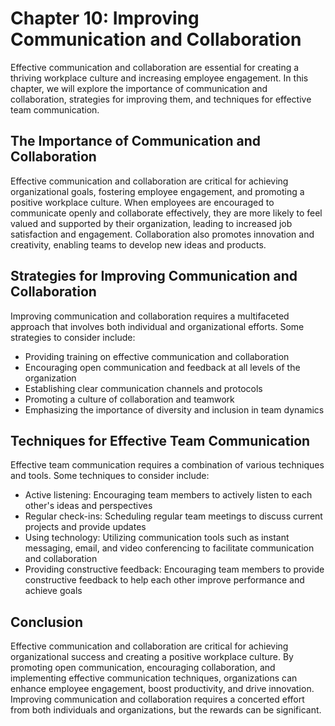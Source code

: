 Chapter 10: Improving Communication and Collaboration
=====================================================

Effective communication and collaboration are essential for creating a thriving workplace culture and increasing employee engagement. In this chapter, we will explore the importance of communication and collaboration, strategies for improving them, and techniques for effective team communication.

The Importance of Communication and Collaboration
-------------------------------------------------

Effective communication and collaboration are critical for achieving organizational goals, fostering employee engagement, and promoting a positive workplace culture. When employees are encouraged to communicate openly and collaborate effectively, they are more likely to feel valued and supported by their organization, leading to increased job satisfaction and engagement. Collaboration also promotes innovation and creativity, enabling teams to develop new ideas and products.

Strategies for Improving Communication and Collaboration
--------------------------------------------------------

Improving communication and collaboration requires a multifaceted approach that involves both individual and organizational efforts. Some strategies to consider include:

* Providing training on effective communication and collaboration
* Encouraging open communication and feedback at all levels of the organization
* Establishing clear communication channels and protocols
* Promoting a culture of collaboration and teamwork
* Emphasizing the importance of diversity and inclusion in team dynamics

Techniques for Effective Team Communication
-------------------------------------------

Effective team communication requires a combination of various techniques and tools. Some techniques to consider include:

* Active listening: Encouraging team members to actively listen to each other's ideas and perspectives
* Regular check-ins: Scheduling regular team meetings to discuss current projects and provide updates
* Using technology: Utilizing communication tools such as instant messaging, email, and video conferencing to facilitate communication and collaboration
* Providing constructive feedback: Encouraging team members to provide constructive feedback to help each other improve performance and achieve goals

Conclusion
----------

Effective communication and collaboration are critical for achieving organizational success and creating a positive workplace culture. By promoting open communication, encouraging collaboration, and implementing effective communication techniques, organizations can enhance employee engagement, boost productivity, and drive innovation. Improving communication and collaboration requires a concerted effort from both individuals and organizations, but the rewards can be significant.
